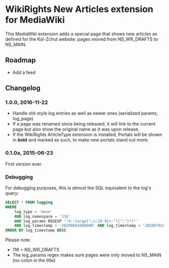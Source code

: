 WikiRights New Articles extension for MediaWiki
===============================================

This MediaWiki extension adds a special page that shows new articles as
defined for the Kol-Zchut website: pages moved from NS_WR_DRAFTS to
NS_MAIN.

## Roadmap
- Add a feed

## Changelog

### 1.0.0, 2016-11-22
- Handle old-style log entries as well as newer ones (serialized params,
  log_page)
- If a page was renamed since being released, it will link to the
  current page but also show the original name as it was upon release.
- If the WikiRights ArticleType extension is installed, Portals 
  will be shown in **bold** and marked as such, to make new portals
  stand out more.

### 0.1.0a, 2015-06-23
First version ever.


### Debugging
For debugging purposes, this is *almost* the SQL equivalent to the log's query:
```sql
SELECT * FROM logging
WHERE
	log_type = 'move'
    AND log_namespace = '116'
    AND log_params REGEXP '"4::target";s:[0-9]+:"([^:"]*)"'
    AND log_timestamp > '20200601000000' AND log_timestamp < '20200701000000'    
ORDER BY log_timestamp DESC
```

Please note:
- 116 = NS_WR_DRAFTS
- The log_params regex makes sure pages were only moved to NS_MAIN (no colon in the title)
